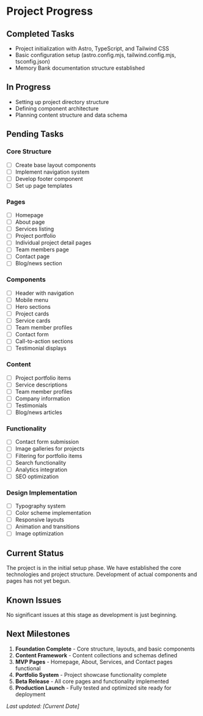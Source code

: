 # Project Progress

## Completed Tasks
- Project initialization with Astro, TypeScript, and Tailwind CSS
- Basic configuration setup (astro.config.mjs, tailwind.config.mjs, tsconfig.json)
- Memory Bank documentation structure established

## In Progress
- Setting up project directory structure
- Defining component architecture
- Planning content structure and data schema

## Pending Tasks

### Core Structure
- [ ] Create base layout components
- [ ] Implement navigation system
- [ ] Develop footer component
- [ ] Set up page templates

### Pages
- [ ] Homepage
- [ ] About page
- [ ] Services listing
- [ ] Project portfolio
- [ ] Individual project detail pages
- [ ] Team members page
- [ ] Contact page
- [ ] Blog/news section

### Components
- [ ] Header with navigation
- [ ] Mobile menu
- [ ] Hero sections
- [ ] Project cards
- [ ] Service cards
- [ ] Team member profiles
- [ ] Contact form
- [ ] Call-to-action sections
- [ ] Testimonial displays

### Content
- [ ] Project portfolio items
- [ ] Service descriptions
- [ ] Team member profiles
- [ ] Company information
- [ ] Testimonials
- [ ] Blog/news articles

### Functionality
- [ ] Contact form submission
- [ ] Image galleries for projects
- [ ] Filtering for portfolio items
- [ ] Search functionality
- [ ] Analytics integration
- [ ] SEO optimization

### Design Implementation
- [ ] Typography system
- [ ] Color scheme implementation
- [ ] Responsive layouts
- [ ] Animation and transitions
- [ ] Image optimization

## Current Status
The project is in the initial setup phase. We have established the core technologies and project structure. Development of actual components and pages has not yet begun.

## Known Issues
No significant issues at this stage as development is just beginning.

## Next Milestones
1. **Foundation Complete** - Core structure, layouts, and basic components
2. **Content Framework** - Content collections and schemas defined
3. **MVP Pages** - Homepage, About, Services, and Contact pages functional
4. **Portfolio System** - Project showcase functionality complete
5. **Beta Release** - All core pages and functionality implemented
6. **Production Launch** - Fully tested and optimized site ready for deployment

*Last updated: [Current Date]* 